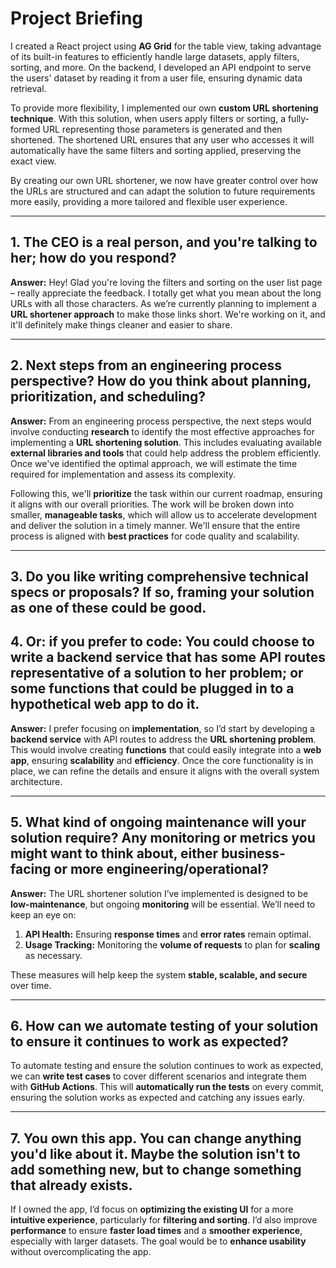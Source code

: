 # Project Briefing

I created a React project using **AG Grid** for the table view, taking advantage of its built-in features to efficiently handle large datasets, apply filters, sorting, and more. On the backend, I developed an API endpoint to serve the users' dataset by reading it from a user file, ensuring dynamic data retrieval.

To provide more flexibility, I implemented our own **custom URL shortening technique**. With this solution, when users apply filters or sorting, a fully-formed URL representing those parameters is generated and then shortened. The shortened URL ensures that any user who accesses it will automatically have the same filters and sorting applied, preserving the exact view.

By creating our own URL shortener, we now have greater control over how the URLs are structured and can adapt the solution to future requirements more easily, providing a more tailored and flexible user experience.

---

## 1. The CEO is a real person, and you're talking to her; how do you respond?

**Answer:**
Hey! Glad you're loving the filters and sorting on the user list page – really appreciate the feedback. I totally get what you mean about the long URLs with all those characters. As we’re currently planning to implement a **URL shortener approach** to make those links short. We're working on it, and it'll definitely make things cleaner and easier to share.

---

## 2. Next steps from an engineering process perspective? How do you think about planning, prioritization, and scheduling?

**Answer:**
From an engineering process perspective, the next steps would involve conducting **research** to identify the most effective approaches for implementing a **URL shortening solution**. This includes evaluating available **external libraries and tools** that could help address the problem efficiently. Once we've identified the optimal approach, we will estimate the time required for implementation and assess its complexity.

Following this, we'll **prioritize** the task within our current roadmap, ensuring it aligns with our overall priorities. The work will be broken down into smaller, **manageable tasks**, which will allow us to accelerate development and deliver the solution in a timely manner. We'll ensure that the entire process is aligned with **best practices** for code quality and scalability.

---

## 3. Do you like writing comprehensive technical specs or proposals? If so, framing your solution as one of these could be good.

## 4. Or: if you prefer to code: You could choose to write a backend service that has some API routes representative of a solution to her problem; or some functions that could be plugged in to a hypothetical web app to do it.

**Answer:**
I prefer focusing on **implementation**, so I’d start by developing a **backend service** with API routes to address the **URL shortening problem**. This would involve creating **functions** that could easily integrate into a **web app**, ensuring **scalability** and **efficiency**. Once the core functionality is in place, we can refine the details and ensure it aligns with the overall system architecture.

---

## 5. What kind of ongoing maintenance will your solution require? Any monitoring or metrics you might want to think about, either business-facing or more engineering/operational?

**Answer:**
The URL shortener solution I’ve implemented is designed to be **low-maintenance**, but ongoing **monitoring** will be essential. We’ll need to keep an eye on:

1. **API Health:** Ensuring **response times** and **error rates** remain optimal.
2. **Usage Tracking:** Monitoring the **volume of requests** to plan for **scaling** as necessary.

These measures will help keep the system **stable, scalable, and secure** over time.

---

## 6. How can we automate testing of your solution to ensure it continues to work as expected?

To automate testing and ensure the solution continues to work as expected, we can **write test cases** to cover different scenarios and integrate them with **GitHub Actions**. This will **automatically run the tests** on every commit, ensuring the solution works as expected and catching any issues early.

---

## 7. You own this app. You can change anything you'd like about it. Maybe the solution isn't to add something new, but to change something that already exists.

If I owned the app, I’d focus on **optimizing the existing UI** for a more **intuitive experience**, particularly for **filtering and sorting**. I’d also improve **performance** to ensure **faster load times** and a **smoother experience**, especially with larger datasets. The goal would be to **enhance usability** without overcomplicating the app.
